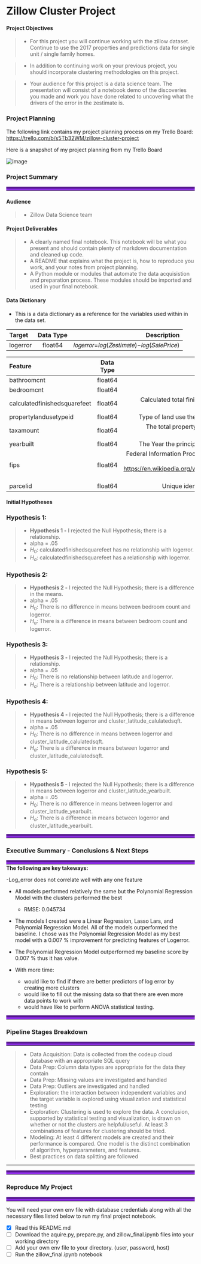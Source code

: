 # Zillow Cluster Project


#### Project Objectives
> - For this project you will continue working with the zillow dataset. Continue to use the 2017 properties and predictions data for single unit / single family homes.

> - In addition to continuing work on your previous project, you should incorporate clustering methodologies on this project.

> - Your audience for this project is a data science team. The presentation will consist of a notebook demo of the discoveries you made and work you have done related to uncovering what the drivers of the error in the zestimate is.


### Project Planning 

The following link contains my project planning process on my Trello Board: https://trello.com/b/s5Tb32WM/zillow-cluster-project

Here is a snapshot of my project planning from my Trello Board

![image](https://user-images.githubusercontent.com/80718476/123652251-be04ae00-d7f1-11eb-8a2c-08bb1e9d2e0e.png)

### Project Summary
<hr style="border-top: 10px groove blueviolet; margin-top: 1px; margin-bottom: 1px"></hr>


#### Audience
> - Zillow Data Science team

#### Project Deliverables
> - A clearly named final notebook. This notebook will be what you present and should contain plenty of markdown documentation and cleaned up code.
> - A README that explains what the project is, how to reproduce you work, and your notes from project planning.
> - A Python module or modules that automate the data acquisistion and preparation process. These modules should be imported and used in your final notebook.


#### Data Dictionary
    
- This is a data dictionary as a reference for the variables used within in the data set.


 |   Target    |  Data Type   | Description    |
| :------------- | :----------: | -----------: |
| logerror| float64| 𝑙𝑜𝑔𝑒𝑟𝑟𝑜𝑟=𝑙𝑜𝑔(𝑍𝑒𝑠𝑡𝑖𝑚𝑎𝑡𝑒)−𝑙𝑜𝑔(𝑆𝑎𝑙𝑒𝑃𝑟𝑖𝑐𝑒)



|   Feature      |  Data Type   | Description    |
| :------------- | :----------: | -----------: |
|  bathroomcnt | float64   | number of bathrooms  |
| bedroomcnt   | float64 | number of bedrooms|
| calculatedfinishedsquarefeet   | float64 | Calculated total finished living area of the home |
| propertylandusetypeid  | float64   | Type of land use the property is zoned for|
| taxamount  | float64 |The total property tax assessed for that assessment year|
| yearbuilt  | float64 |  The Year the principal residence was built |
| fips  | float64 | Federal Information Processing Standard code -  see https://en.wikipedia.org/wiki/FIPS_county_code for more details|
| parcelid | float64 | Unique identifier for parcels (lots) |



#### Initial Hypotheses

### Hypothesis 1:
> - **Hypothesis 1 -** I rejected the Null Hypothesis; there is a relationship.
> - alpha = .05
> - $H_0$: calculatedfinishedsquarefeet has no relationship with logerror. 
> - $H_a$: calculatedfinishedsquarefeet has a relationship with logerror. 

### Hypothesis 2:
> - **Hypothesis 2 -** I rejected the Null Hypothesis; there is a difference in the means.
> - alpha = .05
> - $H_0$: There is no difference in means between bedroom count and logerror. 
> - $H_a$: There is a difference in means between bedroom count and logerror. 

### Hypothesis 3:
> - **Hypothesis 3 -** I rejected the Null Hypothesis; there is a relationship.
> - alpha = .05
> - $H_0$: There is no relationship between latitude and logerror. 
> - $H_a$: There is a relationship between latitude and logerror.

### Hypothesis 4:
> - **Hypothesis 4 -** I rejected the Null Hypothesis; there is a difference in means between logerror and cluster_latitude_calulatedsqft.
> - alpha = .05
> - $H_0$: There is no difference in means between logerror and cluster_latitude_calulatedsqft. 
> - $H_a$: There is a difference in means between logerror and cluster_latitude_calulatedsqft. 

### Hypothesis 5:
> - **Hypothesis 5 -** I rejected the Null Hypothesis; there is a difference in means between logerror and cluster_latitude_yearbuilt.
> - alpha = .05
> - $H_0$: There is no difference in means between logerror and cluster_latitude_yearbuilt. 
> - $H_a$: There is a difference in means between logerror and cluster_latitude_yearbuilt.


<hr style="border-top: 10px groove blueviolet; margin-top: 1px; margin-bottom: 1px"></hr>

### Executive Summary - Conclusions & Next Steps
<hr style="border-top: 10px groove blueviolet; margin-top: 1px; margin-bottom: 1px"></hr>
<b>The following are key takeways:</b>

  -Log_error does not correlate well with any one feature
 
  - All models performed relatively the same but the Polynomial Regression Model with the clusters performed the best
    - RMSE: 0.045734
  
  - The models I created were a  Linear Regression, Lasso Lars, and Polynomial Regression Model. All of the models outperformed the baseline. I chose was the Polynomial Regression Model as my best model with a 0.007 % improvement for predicting features of Logerror.
  
  -  The Polynomial Regression Model outperformed my baseline score by 0.007 % thus it has value.
  

- With more time:
    - would like to find if there are better predictors of log error by creating more clusters
    - would like to fill out the missing data so that there are even more data points to work with
    - would have like to perform ANOVA statistical testing.


<hr style="border-top: 10px groove blueviolet; margin-top: 1px; margin-bottom: 1px"></hr>

### Pipeline Stages Breakdown

<hr style="border-top: 10px groove blueviolet; margin-top: 1px; margin-bottom: 1px"></hr>

> - Data Acquisition: Data is collected from the codeup cloud database with an appropriate SQL query
> -  Data Prep: Column data types are appropriate for the data they contain
> - Data Prep: Missing values are investigated and handled
> - Data Prep: Outliers are investigated and handled
> - Exploration: the interaction between independent variables and the target variable is explored using visualization and statistical testing
> - Exploration: Clustering is used to explore the data. A conclusion, supported by statistical testing and visualization, is drawn on whether or not the clusters are helpful/useful. At least 3 combinations of features for clustering should be tried.
> - Modeling: At least 4 different models are created and their performance is compared. One model is the distinct combination of algorithm, hyperparameters, and features.
> - Best practices on data splitting are followed


___

<hr style="border-top: 10px groove blueviolet; margin-top: 1px; margin-bottom: 1px"></hr>



### Reproduce My Project

<hr style="border-top: 10px groove blueviolet; margin-top: 1px; margin-bottom: 1px"></hr>

You will need your own env file with database credentials along with all the necessary files listed below to run my final project notebook. 
- [x] Read this README.md
- [ ] Download the aquire.py, prepare.py, and zillow_final.ipynb files into your working directory
- [ ] Add your own env file to your directory. (user, password, host)
- [ ] Run the zillow_final.ipynb notebook
